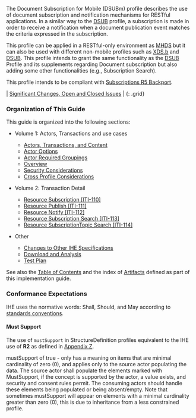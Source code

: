 The Document Subscription for Mobile (DSUBm) profile describes the use of document subscription and notification mechanisms for RESTful applications. In a similar way to the [DSUB](https://profiles.ihe.net/ITI/TF/Volume1/ch-26.html) profile, a subscription is made in order to receive a notification when a document publication event matches the criteria expressed in the subscription. 

This profile can be applied in a RESTful-only environment as [MHDS](https://profiles.ihe.net/ITI/TF/Volume1/ch-50.html#50) but it can also be used with different non-mobile profiles such as [XDS.b](https://profiles.ihe.net/ITI/TF/Volume1/ch-10.html) and [DSUB](https://profiles.ihe.net/ITI/TF/Volume1/ch-26.html). This profile intends to grant the same functionality as the [DSUB](https://profiles.ihe.net/ITI/TF/Volume1/ch-26.html) Profile and its supplements regarding Document subscription but also adding some other functionalities (e.g., Subscription Search).

This profile intends to be compliant with [Subscriptions R5 Backport](http://hl7.org/fhir/uv/subscriptions-backport/STU1.1/).


<div markdown="1" class="stu-note">

| [Significant Changes, Open and Closed Issues](issues.html) |
{: .grid}

</div>

### Organization of This Guide
This guide is organized into the following sections:

- Volume 1: Actors, Transactions and use cases
   - [Actors, Transactions, and Content](volume-1.html#1541-dsubm-actors-transactions-and-content-modules)
   - [Actor Options](volume-1.html#1542-actor-options)
   - [Actor Required Groupings](volume-1.html#1543-required-actor-groupings)
   - [Overview](volume-1.html#1544-dsubm-overview)
   - [Security Considerations](volume-1.html#1545-security-considerations)
   - [Cross Profile Considerations](volume-1.html#1546-cross-profile-considerations)
- Volume 2: Transaction Detail
   - [Resource Subscription [ITI-110]](ITI-110.html)
   - [Resource Publish [ITI-111]](ITI-111.html)
   - [Resource Notify [ITI-112]](ITI-112.html)
   - [Resource Subscription Search [ITI-113]](ITI-113.html)
   - [Resource SubscriptionTopic Search [ITI-114]](ITI-114.html)

- Other
   - [Changes to Other IHE Specifications](other.html)
   - [Download and Analysis](download.html)
   - [Test Plan](testplan.html)   

See also the [Table of Contents](toc.html) and the index of [Artifacts](artifacts.html) defined as part of this implementation guide.

### Conformance Expectations

IHE uses the normative words: Shall, Should, and May according to [standards conventions](https://profiles.ihe.net/GeneralIntro/ch-E.html).

#### Must Support

The use of ```mustSupport``` in StructureDefinition profiles equivalent to the IHE use of **R2** as defined in [Appendix Z](https://profiles.ihe.net/ITI/TF/Volume2/ch-Z.html#z.10-profiling-conventions-for-constraints-on-fhir).

mustSupport of true - only has a meaning on items that are minimal cardinality of zero (0), and applies only to the source actor populating the data. The source actor shall populate the elements marked with MustSupport, if the concept is supported by the actor, a value exists, and security and consent rules permit. 
The consuming actors should handle these elements being populated or being absent/empty. 
Note that sometimes mustSupport will appear on elements with a minimal cardinality greater than zero (0), this is due to inheritance from a less constrained profile.
